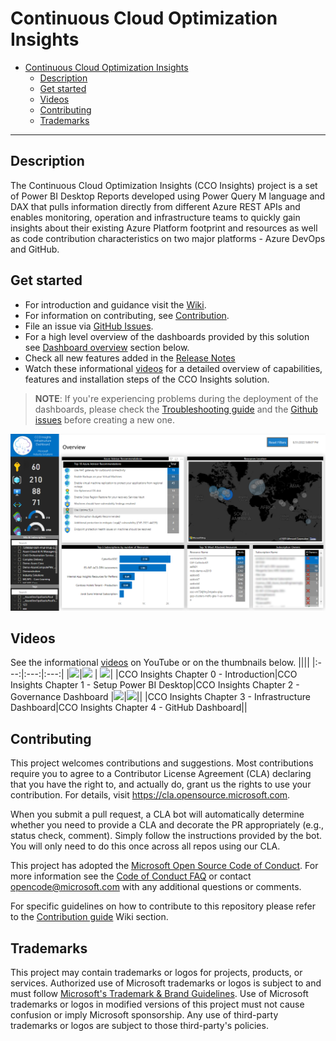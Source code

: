 
# Continuous Cloud Optimization Insights

- [Continuous Cloud Optimization Insights](#continuous-cloud-optimization-insights)
  - [Description](#description)
  - [Get started](#get-started)
  - [Videos](#videos)
  - [Contributing](#contributing)
  - [Trademarks](#trademarks)

-------------------------------
## Description

The Continuous Cloud Optimization Insights (CCO Insights) project is a set of Power BI Desktop Reports developed using Power Query M language and DAX that pulls information directly from different Azure REST APIs and enables monitoring, operation and infrastructure teams to quickly gain insights about their existing Azure Platform footprint and resources as well as code contribution characteristics on two major platforms - Azure DevOps and GitHub.

## Get started

* For introduction and guidance visit the [Wiki](https://github.com/azure/CCOInsights/wiki).
* For information on contributing, see [Contribution](<https://github.com/Azure/CCOInsights/wiki/Contribution%20guide>).
* File an issue via [GitHub Issues](https://github.com/azure/CCOInsights/issues/new/choose).
* For a high level overview of the dashboards provided by this solution see [Dashboard overview](#dashboard-overview) section below.
* Check all new features added in the [Release Notes](https://github.com/Azure/CCOInsights/wiki/Release%20Notes)
* Watch these informational [videos](https://aka.ms/ccoinsights/videos) for a detailed overview of capabilities, features and installation steps of the CCO Insights solution.


>**NOTE**: If you're experiencing problems during the deployment of the dashboards, please check the [Troubleshooting guide](./install/TroubleshootingGuide.md) and the [Github issues](https://github.com/Azure/CCOInsights/issues?q=is%3Aissue) before creating a new one.


![OverviewImage](./install/images/OverviewImage.png)

## Videos

See the informational [videos](https://aka.ms/ccoinsights/videos) on YouTube or on the thumbnails below.
||||
|:---:|:---:|:---:|
|[<img src="https://img.youtube.com/vi/9l9ME_WXxJk/0.jpg" width="250"/>](https://www.youtube.com/watch?v=9l9ME_WXxJk)|[<img src="https://img.youtube.com/vi/z5pez0kl8_s/0.jpg" width="250"/>](https://www.youtube.com/watch?v=z5pez0kl8_s) | [<img src="https://img.youtube.com/vi/3lXcSaGtlx4/0.jpg" width="250"/>](https://www.youtube.com/watch?v=3lXcSaGtlx4)|
|CCO Insights Chapter 0 - Introduction|CCO Insights Chapter 1 - Setup Power BI Desktop|CCO Insights Chapter 2 - Governance Dashboard
|[<img src="https://img.youtube.com/vi/TzIbdpDQX5U/0.jpg" width="250"/>](https://www.youtube.com/watch?v=TzIbdpDQX5U)|[<img src="https://img.youtube.com/vi/uYbcd3B4z4I/0.jpg" width="250"/>](https://www.youtube.com/watch?v=uYbcd3B4z4I)||
|CCO Insights Chapter 3 - Infrastructure Dashboard|CCO Insights Chapter 4 - GitHub Dashboard||

## Contributing

This project welcomes contributions and suggestions.  Most contributions require you to agree to a Contributor License Agreement (CLA) declaring that you have the right to, and actually do, grant us the rights to use your contribution. For details, visit <https://cla.opensource.microsoft.com>.

When you submit a pull request, a CLA bot will automatically determine whether you need to provide a CLA and decorate the PR appropriately (e.g., status check, comment). Simply follow the instructions provided by the bot. You will only need to do this once across all repos using our CLA.

This project has adopted the [Microsoft Open Source Code of Conduct](https://opensource.microsoft.com/codeofconduct/).
For more information see the [Code of Conduct FAQ](https://opensource.microsoft.com/codeofconduct/faq/) or contact [opencode@microsoft.com](mailto:opencode@microsoft.com) with any additional questions or comments.

For specific guidelines on how to contribute to this repository please refer to the [Contribution guide](https://github.com/Azure/ResourceModules/wiki/Contribution%20guide) Wiki section.

## Trademarks

This project may contain trademarks or logos for projects, products, or services. Authorized use of Microsoft trademarks or logos is subject to and must follow
[Microsoft's Trademark & Brand Guidelines](https://www.microsoft.com/en-us/legal/intellectualproperty/trademarks/usage/general).
Use of Microsoft trademarks or logos in modified versions of this project must not cause confusion or imply Microsoft sponsorship.
Any use of third-party trademarks or logos are subject to those third-party's policies.